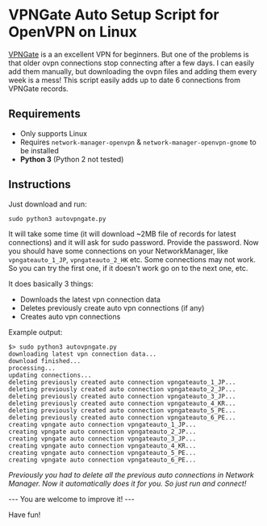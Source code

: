 # VPNGate Auto Setup Script for OpenVPN on Linux

[VPNGate](http://vpngate.net) is a an excellent VPN for beginners. But one of the problems is that older ovpn connections stop connecting after a few days. I can easily add them manually, but downloading the ovpn files and adding them every week is a mess! This script easily adds up to date 6 connections from VPNGate records.

## Requirements
- Only supports Linux
- Requires `network-manager-openvpn` & `network-manager-openvpn-gnome` to be installed
- __Python 3__ (Python 2 not tested)

## Instructions
Just download and run:
```
sudo python3 autovpngate.py
```

It will take some time (it will download ~2MB file of records for latest connections) and it will ask for sudo password. Provide the password. Now you should have some connections on your NetworkManager, like `vpngateauto_1_JP`, `vpngateauto_2_HK` etc. Some connections may not work. So you can try the first one, if it doesn't work go on to the next one, etc.

It does basically 3 things:

- Downloads the latest vpn connection data
- Deletes previously create auto vpn connections (if any)
- Creates auto vpn connections


Example output:

```
$> sudo python3 autovpngate.py
downloading latest vpn connection data...
download finished...
processing...
updating connections...
deleting previously created auto connection vpngateauto_1_JP...
deleting previously created auto connection vpngateauto_2_JP...
deleting previously created auto connection vpngateauto_3_JP...
deleting previously created auto connection vpngateauto_4_KR...
deleting previously created auto connection vpngateauto_5_PE...
deleting previously created auto connection vpngateauto_6_PE...
creating vpngate auto connection vpngateauto_1_JP...
creating vpngate auto connection vpngateauto_2_JP...
creating vpngate auto connection vpngateauto_3_JP...
creating vpngate auto connection vpngateauto_4_KR...
creating vpngate auto connection vpngateauto_5_PE...
creating vpngate auto connection vpngateauto_6_PE...
```


_Previously you had to delete all the previous auto connections in Network Manager. Now it automatically does it for you. So just run and connect!_

--- You are welcome to improve it! ---

Have fun!